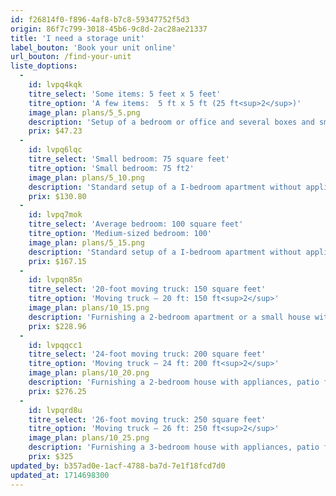 ```yaml
---
id: f26814f0-f896-4af8-b7c8-59347752f5d3
origin: 86f7c799-3018-45b6-9c8d-2ac28ae21337
title: 'I need a storage unit'
label_bouton: 'Book your unit online'
url_bouton: /find-your-unit
liste_doptions:
  -
    id: lvpq4kqk
    titre_select: 'Some items: 5 feet x 5 feet'
    titre_option: 'A few items:  5 ft x 5 ft (25 ft<sup>2</sup>)'
    image_plan: plans/5_5.png
    description: 'Setup of a bedroom or office and several boxes and small items OR approximately 50 boxes.'
    prix: $47.23
  -
    id: lvpq6lqc
    titre_select: 'Small bedroom: 75 square feet'
    titre_option: 'Small bedroom: 75 ft2'
    image_plan: plans/5_10.png
    description: 'Standard setup of a I-bedroom apartment without appliances, boxes of small items.'
    prix: $130.80
  -
    id: lvpq7mok
    titre_select: 'Average bedroom: 100 square feet'
    titre_option: 'Medium-sized bedroom: 100'
    image_plan: plans/5_15.png
    description: 'Standard setup of a I-bedroom apartment without appliances, approximately 150 boxes.'
    prix: $167.15
  -
    id: lvpqn85n
    titre_select: '20-foot moving truck: 150 square feet'
    titre_option: 'Moving truck – 20 ft: 150 ft<sup>2</sup>'
    image_plan: plans/10_15.png
    description: 'Furnishing a 2-bedroom apartment or a small house with appliances, patio furniture, and several chests. Unit spacious enough to store carpet rolls and construction materials. Starting from.'
    prix: $228.96
  -
    id: lvpqqcc1
    titre_select: '24-foot moving truck: 200 square feet'
    titre_option: 'Moving truck – 24 ft: 200 ft<sup>2</sup>'
    image_plan: plans/10_20.png
    description: 'Furnishing a 2-bedroom house with appliances, patio furniture, several chests, and construction equipment.'
    prix: $276.25
  -
    id: lvpqrd8u
    titre_select: '26-foot moving truck: 250 square feet'
    titre_option: 'Moving truck – 26 ft: 250 ft<sup>2</sup>'
    image_plan: plans/10_25.png
    description: 'Furnishing a 3-bedroom house with appliances, patio furniture, numerous boxes, and miscellaneous items.'
    prix: $325
updated_by: b357ad0e-1acf-4788-ba7d-7e1f18fcd7d0
updated_at: 1714698300
---
```

